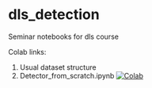 # dls_detection
Seminar notebooks for dls course

Colab links:
 1. Usual dataset structure 
 2. Detector_from_scratch.ipynb [![Colab](https://colab.research.google.com/assets/colab-badge.svg)](https://colab.research.google.com/github/anton-br/dls_detection/blob/main/detector_from_scratch.ipynb)
